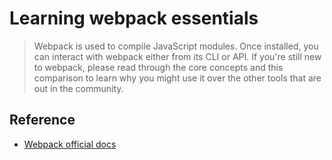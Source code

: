 # Learning webpack essentials
> Webpack is used to compile JavaScript modules. Once installed, you can interact with webpack either from its CLI or API. If you're still new to webpack, please read through the core concepts and this comparison to learn why you might use it over the other tools that are out in the community.

## Reference 
- [Webpack official docs](https://webpack.js.org/)